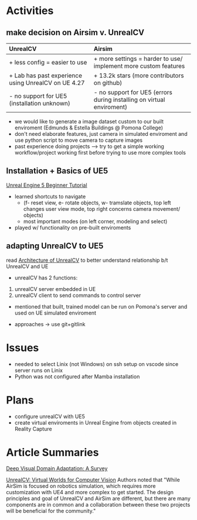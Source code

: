 # Activities

## make decision on Airsim v. UnrealCV
| UnrealCV | Airsim |
|:---------|:--------|
|+ less config = easier to use | + more settings = harder to use/ implement more custom features|
|+ Lab has past experience using UnrealCV on UE 4.27 |+ 13.2k stars (more contributors on github)|
|- no support for UE5 (installation unknown) | - no support for UE5 (errors during installing on virtual enviroment) |
+ we would like to generate a image dataset custom to our built enviroment (Edmunds & Estella Buildings @ Pomona College)
+ don't need elaborate features, just camera in simulated enviroment and use python script to move camera to capture images 
+ past experience doing projects --> try to get a simple working workflow/project working first before trying to use more complex tools

## Installation + Basics of UE5
[Unreal Engine 5 Beginner Tutorial](https://youtu.be/ptCN4cysDig)
+ learned shortcuts to navigate 
  + (f- reset view, e- rotate objects, w- tramslate objects, top left changes user view mode, top right concerns camera movement/ objects)
  + most important modes (on left corner, modeling and select)
+ played w/ functionality on pre-built enviroments

## adapting UnrealCV to UE5
read [Architecture of UnrealCV](http://docs.unrealcv.org/en/master/reference/architecture.html) to better understand relationship b/t UnrealCV and UE
  + unrealCV has 2 functions: 
  1) unrealCV server embedded in UE
  2) unrealCV client to send commands to control server
  + mentioned that built, trained model can be run on Pomona's server and used on UE simulated enviroment

+ approaches -> use git+gitlink 

# Issues
+ needed to select Linix (not Windows) on ssh setup on vscode since server runs on Linix
+ Python was not configured after Mamba installation 

# Plans
+ configure unrealCV with UE5
+ create virtual enviroments in Unreal Engine from objects created in Reality Capture

# Article Summaries

[Deep Visual Domain Adaptation: A Survey](https://arxiv.org/pdf/1802.03601.pdf)

[UnrealCV: Virtual Worlds for Computer Vision](https://dl.acm.org/doi/pdf/10.1145/3123266.3129396)
Authors noted that "While AirSim is focused on robotics simulation, which requires more customization with UE4 and more complex to get started.
The design principles and goal of UnrealCV and AirSim are different, but there are many components are in common and a collaboration between these two projects will
be beneficial for the community."
